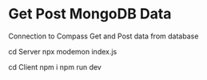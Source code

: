 # Get Post MongoDB Data

Connection to Compass Get and Post data from database

cd Server
npx modemon index.js

cd Client
npm i
npm run dev
